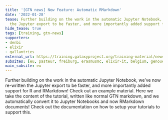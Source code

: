 ```yaml
---
title: '[GTN news] New Feature: Automatic RMarkdown'
date: '2022-01-28'
tease: Further building on the work in the automatic Jupyter Notebook, we’ve now re-written
  the Jupyter export to be faster, and more importantly added support for R and RMarkdown!
hide_tease: true
tags: [training, gtn-news]
supporters:
- denbi
- elixir
- gallantries
external_url: https://training.galaxyproject.org/training-material/news/2022/01/28/rmarkdown.html
subsites: [eu, pasteur, freiburg, erasmusmc, elixir-it, belgium, genouest]
main_subsite: eu
---
```


Further building on the work in the automatic Jupyter Notebook, we’ve now re-written the Jupyter export to be faster, and more importantly added support for R and RMarkdown! Check out an example material. Here we take the content of the tutorial, written like normal GTN markdown, and we automatically convert it to Jupyter Notebooks and now RMarkdown documents! Check out the documentation on how to setup your tutorials to support this.


